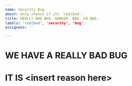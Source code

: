 ```yaml
---
name: Security Bug
about: Only choose if its 'realbad'.
title: REALLY BAD BUG. DANGER. BAD. SO BAD.
labels: 'realbad', 'security', 'bug'
assignees: ''

---
```


# WE HAVE A **REALLY** BAD BUG
# IT IS \<insert reason here\>
